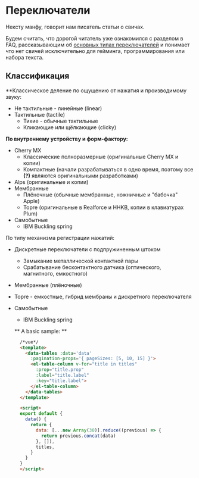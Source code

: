 # Переключатели
Нексту манфу, говорит нам писатель статьи о свичах.

Будем считать, что дорогой читатель уже ознакомился с разделом в FAQ, рассказывающим об [основных типах переключателей](https://rumech.guide/#/FAQ?id=%d0%9a%d0%b0%d0%ba%d0%b8%d0%b5-%d0%bf%d0%b5%d1%80%d0%b5%d0%ba%d0%bb%d1%8e%d1%87%d0%b0%d1%82%d0%b5%d0%bb%d0%b8-%d0%bc%d0%bd%d0%b5-%d0%bf%d0%be%d0%b4%d1%85%d0%be%d0%b4%d1%8f%d1%82) и понимает что нет свичей исключительно для гейминга, программирования или набора текста.

## Классификация
**Классическое деление по ощущению от нажатия и производимому звуку:
* Не тактильные - линейные (linear)
* Тактильные (tactile)
  * Тихие - обычные тактильные
  * Кликающие или щёлкающие (clicky)

**По внутреннему устройству и форм-фактору:**
* Cherry MX
  * Классические полноразмерные (оригинальные Cherry MX и копии)
  * Компактные (начали разрабатываться в одно время, поэтому все **(?)** являются оригинальными разработками)
* Alps (оригинальные и копии)
* Мембранные
  * Плёночные (обычные мембранные, ножничные и "бабочка" Apple)
  * Topre (оригинальные в Realforce и HHKB, копии в клавиатурах Plum)
* Самобытные
  * IBM Buckling spring

По типу механизма регистрации нажатий:
* Дискретные переключатели с подпружиненным штоком
  * Замыкание металлической контактной пары
  * Срабатывание бесконтактного датчика (оптического, магнитного, емкостного)
* Мембранные (плёночные)
* Topre - емкостные, гибрид мембраны и дискретного переключателя
* Самобытные
  * IBM Buckling spring

  ** A basic sample: **
  ```html
    /*vue*/
    <template>
      <data-tables :data='data'
        :pagination-props='{ pageSizes: [5, 10, 15] }'>
        <el-table-column v-for="title in titles"
          :prop="title.prop"
          :label="title.label"
          :key="title.label">
        </el-table-column>
      </data-tables>
    </template>

    <script>
    export default {
      data() {
        return {
          data: [...new Array(30)].reduce((previous) => {
            return previous.concat(data)
          }, []),
          titles,
        }
      }
    }
    </script>
  ```
